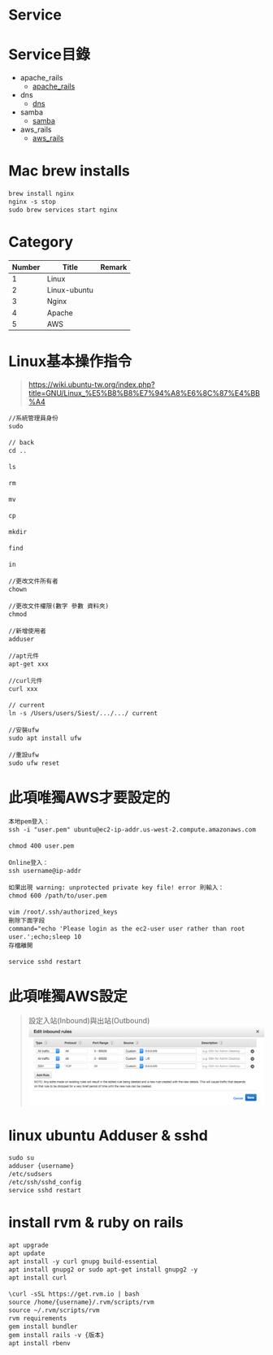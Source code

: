 # Service

# Service目錄
* apache_rails     
    * [apache_rails](apache_rails.md)
* dns 
    * [dns](dns.md)
* samba 
    * [samba](samba.md)
* aws_rails  
    * [aws_rails](aws_rails.md) 

# Mac brew installs
```
brew install nginx
nginx -s stop
sudo brew services start nginx
```

# Category 
Number | Title | Remark
-------|-------|------- 
1 | Linux |
2 | Linux-ubuntu |
3 | Nginx |
4 | Apache |
5 | AWS | 

# Linux基本操作指令
> https://wiki.ubuntu-tw.org/index.php?title=GNU/Linux_%E5%B8%B8%E7%94%A8%E6%8C%87%E4%BB%A4
``` 
//系統管理員身份 
sudo

// back 
cd .. 

ls

rm 

mv 

cp 

mkdir

find

in

//更改文件所有者
chown

//更改文件權限(數字 參數 資料夾)
chmod 

//新增使用者
adduser

//apt元件
apt-get xxx

//curl元件
curl xxx

// current
ln -s /Users/users/Siest/.../.../ current

//安裝ufw
sudo apt install ufw

//重設ufw
sudo ufw reset
```
 
# 此項唯獨AWS才要設定的
```
本地pem登入：
ssh -i "user.pem" ubuntu@ec2-ip-addr.us-west-2.compute.amazonaws.com

chmod 400 user.pem 

Online登入：
ssh username@ip-addr   

如果出現 warning: unprotected private key file! error 則輸入：
chmod 600 /path/to/user.pem

vim /root/.ssh/authorized_keys
刪除下面字段
command="echo 'Please login as the ec2-user user rather than root user.';echo;sleep 10
存檔離開

service sshd restart 
```

# 此項唯獨AWS設定 
> 設定入站(Inbound)與出站(Outbound)
![image](aws1.png) 

# linux ubuntu Adduser & sshd
``` 
sudo su
adduser {username}
/etc/sudsers
/etc/ssh/sshd_config
service sshd restart
```

# install rvm & ruby on rails
```
apt upgrade 
apt update
apt install -y curl gnupg build-essential
apt install gnupg2 or sudo apt-get install gnupg2 -y
apt install curl

\curl -sSL https://get.rvm.io | bash
source /home/{username}/.rvm/scripts/rvm
source ~/.rvm/scripts/rvm
rvm requirements
gem install bundler
gem install rails -v {版本}
apt install rbenv
```


